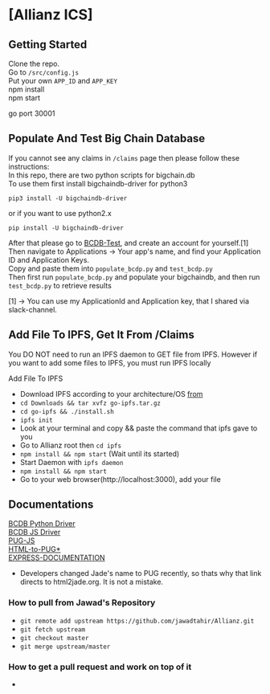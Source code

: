 # [Allianz ICS]

## Getting Started

Clone the repo.  
Go to ```/src/config.js```  
Put your own ```APP_ID``` and ```APP_KEY```  
npm install  
npm start  
 
go port 30001  


## Populate And Test Big Chain Database ##
If you cannot see any claims in ```/claims``` page then please follow these instructions:  
In this repo, there are two python scripts for bigchain.db 	
To use them first install bigchaindb-driver for python3  
```
pip3 install -U bigchaindb-driver
```
or if you want to use python2.x  
```
pip install -U bigchaindb-driver
```
After that please go to [BCDB-Test](https://testnet.bigchaindb.com), and create an account for yourself.[1]  
Then navigate to Applications -> Your app's name, and find your Application ID and Application Keys.  
Copy and paste them into ```populate_bcdp.py``` and ```test_bcdp.py```  
Then first run ```populate_bcdp.py``` and populate your bigchaindb, and then run ```test_bcdp.py``` to retrieve results  

[1] -> You can use my ApplicationId and Application key, that I shared via slack-channel.  

## Add File To IPFS, Get It From /Claims ##
You DO NOT need to run an IPFS daemon to GET file from IPFS. However if you want to add some files to IPFS, you must run IPFS locally  

Add File To IPFS  
- Download IPFS according to your architecture/OS [from](https://dist.ipfs.io/#go-ipfs)  
- ```cd Downloads && tar xvfz go-ipfs.tar.gz```  
- ```cd go-ipfs && ./install.sh```  
- ```ipfs init```  
- Look at your terminal and copy && paste the command that ipfs gave to you  
- Go to Allianz root then ```cd ipfs```  
- ```npm install && npm start``` (Wait until its started)  
- Start Daemon with ```ipfs daemon```  
- ```npm install && npm start```  
- Go to your web browser(http://localhost:3000), add your file  

## Documentations ##

[BCDB Python Driver](https://github.com/bigchaindb/bigchaindb-driver)  
[BCDB JS Driver](https://github.com/bigchaindb/js-bigchaindb-driver)  
[PUG-JS](https://pugjs.org/api/getting-started.html)  
[HTML-to-PUG*](http://html2jade.org/)  
[EXPRESS-DOCUMENTATION](https://developer.mozilla.org/en-US/docs/Learn/Server-side/Express_Nodejs)  

* Developers changed Jade's name to PUG recently, so thats why that link directs to html2jade.org. It is not a mistake.  


### How to pull from Jawad's Repository ###
- ```git remote add upstream https://github.com/jawadtahir/Allianz.git```  
- ```git fetch upstream```  
- ```git checkout master```  
- ```git merge upstream/master```  

### How to get a pull request and work on top of it ###
- ```git fetch upstream pull/{pull-request-id}/head:{pull-request-owners-branch-name}  



